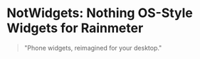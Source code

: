 # NotWidgets: Nothing OS-Style Widgets for Rainmeter  

> "Phone widgets, reimagined for your desktop."  
